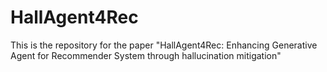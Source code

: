 # HallAgent4Rec
This is the repository for the paper "HallAgent4Rec: Enhancing Generative Agent for Recommender System through hallucination mitigation"
